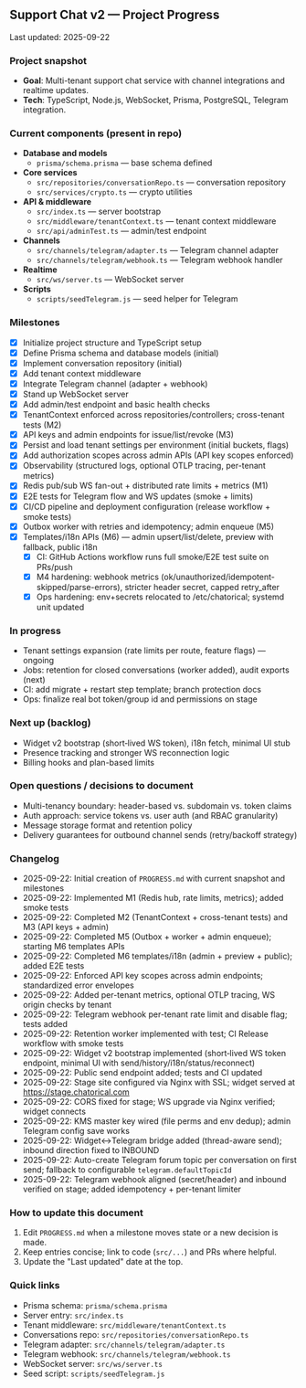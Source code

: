 ## Support Chat v2 — Project Progress

Last updated: 2025-09-22

### Project snapshot

- **Goal**: Multi-tenant support chat service with channel integrations and realtime updates.
- **Tech**: TypeScript, Node.js, WebSocket, Prisma, PostgreSQL, Telegram integration.

### Current components (present in repo)

- **Database and models**
  - `prisma/schema.prisma` — base schema defined
- **Core services**
  - `src/repositories/conversationRepo.ts` — conversation repository
  - `src/services/crypto.ts` — crypto utilities
- **API & middleware**
  - `src/index.ts` — server bootstrap
  - `src/middleware/tenantContext.ts` — tenant context middleware
  - `src/api/adminTest.ts` — admin/test endpoint
- **Channels**
  - `src/channels/telegram/adapter.ts` — Telegram channel adapter
  - `src/channels/telegram/webhook.ts` — Telegram webhook handler
- **Realtime**
  - `src/ws/server.ts` — WebSocket server
- **Scripts**
  - `scripts/seedTelegram.js` — seed helper for Telegram

### Milestones

- [x] Initialize project structure and TypeScript setup
- [x] Define Prisma schema and database models (initial)
- [x] Implement conversation repository (initial)
- [x] Add tenant context middleware
- [x] Integrate Telegram channel (adapter + webhook)
- [x] Stand up WebSocket server
- [x] Add admin/test endpoint and basic health checks
- [x] TenantContext enforced across repositories/controllers; cross-tenant tests (M2)
- [x] API keys and admin endpoints for issue/list/revoke (M3)
- [x] Persist and load tenant settings per environment (initial buckets, flags)
- [x] Add authorization scopes across admin APIs (API key scopes enforced)
- [x] Observability (structured logs, optional OTLP tracing, per-tenant metrics)
- [x] Redis pub/sub WS fan-out + distributed rate limits + metrics (M1)
- [x] E2E tests for Telegram flow and WS updates (smoke + limits)
- [x] CI/CD pipeline and deployment configuration (release workflow + smoke tests)
- [x] Outbox worker with retries and idempotency; admin enqueue (M5)
- [x] Templates/i18n APIs (M6) — admin upsert/list/delete, preview with fallback, public i18n
  - [x] CI: GitHub Actions workflow runs full smoke/E2E test suite on PRs/push
  - [x] M4 hardening: webhook metrics (ok/unauthorized/idempotent-skipped/parse-errors), stricter header secret, capped retry_after
  - [x] Ops hardening: env+secrets relocated to /etc/chatorical; systemd unit updated

### In progress

- Tenant settings expansion (rate limits per route, feature flags) — ongoing
- Jobs: retention for closed conversations (worker added), audit exports (next)
- CI: add migrate + restart step template; branch protection docs
- Ops: finalize real bot token/group id and permissions on stage

### Next up (backlog)

- Widget v2 bootstrap (short‑lived WS token), i18n fetch, minimal UI stub
- Presence tracking and stronger WS reconnection logic
- Billing hooks and plan-based limits

### Open questions / decisions to document

- Multi-tenancy boundary: header-based vs. subdomain vs. token claims
- Auth approach: service tokens vs. user auth (and RBAC granularity)
- Message storage format and retention policy
- Delivery guarantees for outbound channel sends (retry/backoff strategy)

### Changelog

- 2025-09-22: Initial creation of `PROGRESS.md` with current snapshot and milestones
- 2025-09-22: Implemented M1 (Redis hub, rate limits, metrics); added smoke tests
- 2025-09-22: Completed M2 (TenantContext + cross-tenant tests) and M3 (API keys + admin)
- 2025-09-22: Completed M5 (Outbox + worker + admin enqueue); starting M6 templates APIs
- 2025-09-22: Completed M6 templates/i18n (admin + preview + public); added E2E tests
- 2025-09-22: Enforced API key scopes across admin endpoints; standardized error envelopes
- 2025-09-22: Added per-tenant metrics, optional OTLP tracing, WS origin checks by tenant
- 2025-09-22: Telegram webhook per-tenant rate limit and disable flag; tests added
- 2025-09-22: Retention worker implemented with test; CI Release workflow with smoke tests
- 2025-09-22: Widget v2 bootstrap implemented (short‑lived WS token endpoint, minimal UI with send/history/i18n/status/reconnect)
- 2025-09-22: Public send endpoint added; tests and CI updated
- 2025-09-22: Stage site configured via Nginx with SSL; widget served at https://stage.chatorical.com
- 2025-09-22: CORS fixed for stage; WS upgrade via Nginx verified; widget connects
- 2025-09-22: KMS master key wired (file perms and env dedup); admin Telegram config save works
- 2025-09-22: Widget↔Telegram bridge added (thread-aware send); inbound direction fixed to INBOUND
- 2025-09-22: Auto-create Telegram forum topic per conversation on first send; fallback to configurable `telegram.defaultTopicId`
- 2025-09-22: Telegram webhook aligned (secret/header) and inbound verified on stage; added idempotency + per-tenant limiter

### How to update this document

1. Edit `PROGRESS.md` when a milestone moves state or a new decision is made.
2. Keep entries concise; link to code (`src/...`) and PRs where helpful.
3. Update the "Last updated" date at the top.

### Quick links

- Prisma schema: `prisma/schema.prisma`
- Server entry: `src/index.ts`
- Tenant middleware: `src/middleware/tenantContext.ts`
- Conversations repo: `src/repositories/conversationRepo.ts`
- Telegram adapter: `src/channels/telegram/adapter.ts`
- Telegram webhook: `src/channels/telegram/webhook.ts`
- WebSocket server: `src/ws/server.ts`
- Seed script: `scripts/seedTelegram.js`



